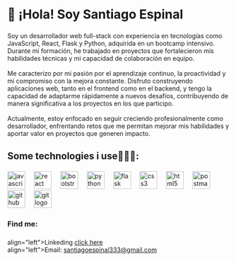 <h1 align="left">👋 ¡Hola! Soy Santiago Espinal</h1>

###

<p align="left">Soy un desarrollador web full-stack con experiencia en tecnologías como JavaScript, React, Flask y Python, adquirida en un bootcamp intensivo. Durante mi formación, he trabajado en proyectos que fortalecieron mis habilidades técnicas y mi capacidad de colaboración en equipo.<br><br>Me caracterizo por mi pasión por el aprendizaje continuo, la proactividad y mi compromiso con la mejora constante. Disfruto construyendo aplicaciones web, tanto en el frontend como en el backend, y tengo la capacidad de adaptarme rápidamente a nuevos desafíos, contribuyendo de manera significativa a los proyectos en los que participo.<br><br>Actualmente, estoy enfocado en seguir creciendo profesionalmente como desarrollador, enfrentando retos que me permitan mejorar mis habilidades y aportar valor en proyectos que generen impacto.</p>

###

<h2 align="left">Some technologies i use👨🏽‍💻:</h2>

###

<div align="left">
  <img src="https://img.shields.io/badge/JavaScript-F7DF1E?logo=javascript&logoColor=black&style=for-the-badge" height="40" alt="javascript logo"  />
  <img width="12" />
  <img src="https://cdn.jsdelivr.net/gh/devicons/devicon/icons/react/react-original.svg" height="40" alt="react logo"  />
  <img width="12" />
  <img src="https://img.shields.io/badge/Bootstrap-7952B3?logo=bootstrap&logoColor=white&style=for-the-badge" height="40" alt="bootstrap logo"  />
  <img width="12" />
  <img src="https://img.shields.io/badge/Python-3776AB?logo=python&logoColor=white&style=for-the-badge" height="40" alt="python logo"  />
  <img width="12" />
  <img src="https://img.shields.io/badge/Flask-000000?logo=flask&logoColor=white&style=for-the-badge" height="40" alt="flask logo"  />
  <img width="12" />
  <img src="https://img.shields.io/badge/CSS3-1572B6?logo=css3&logoColor=white&style=for-the-badge" height="40" alt="css3 logo"  />
  <img width="12" />
  <img src="https://img.shields.io/badge/HTML5-E34F26?logo=html5&logoColor=white&style=for-the-badge" height="40" alt="html5 logo"  />
  <img width="12" />
  <img src="https://img.shields.io/badge/Postman-FF6C37?logo=postman&logoColor=black&style=for-the-badge" height="40" alt="postman logo"  />
  <img width="12" />
  <img src="https://img.shields.io/badge/GitHub-181717?logo=github&logoColor=white&style=for-the-badge" height="40" alt="github logo"  />
  <img width="12" />
  <img src="https://img.shields.io/badge/Git-F05032?logo=git&logoColor=white&style=for-the-badge" height="40" alt="git logo"  />
</div>

###

<h3 align="left">Find me:</h3>

###

<p> align="left">Linkeding <a href="https://www.linkedin.com/in/santiago-espinal/">click here</a><br> align="left">Email: <a href="mailto:santiagoespinal333@gmail.com">santiagoespinal333@gmail.com</a></p>



###
